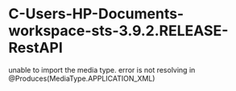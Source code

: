 # C-Users-HP-Documents-workspace-sts-3.9.2.RELEASE-RestAPI
unable to import the media type. error is not resolving in @Produces(MediaType.APPLICATION_XML)
